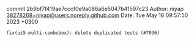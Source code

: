 commit 2b9bf7f419ae7cccf0e9a086a6e5047b41597c23
Author: niyap <38278268+niyap@users.noreply.github.com>
Date:   Tue May 16 09:57:50 2023 +0300

    fix(ui5-multi-combobox): delete duplicated tests (#7036)
